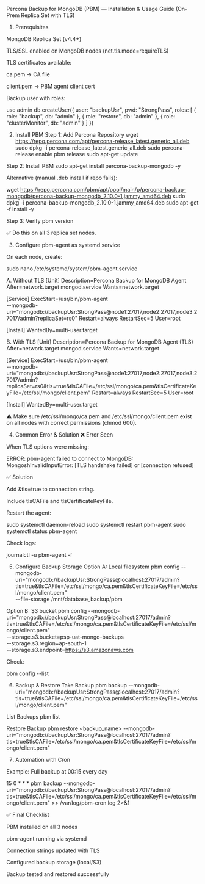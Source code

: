 
Percona Backup for MongoDB (PBM) — Installation & Usage Guide (On-Prem Replica Set with TLS)
1. Prerequisites

MongoDB Replica Set (v4.4+)

TLS/SSL enabled on MongoDB nodes (net.tls.mode=requireTLS)

TLS certificates available:

ca.pem → CA file

client.pem → PBM agent client cert

Backup user with roles:

use admin
db.createUser({
  user: "backupUsr",
  pwd: "StrongPass",
  roles: [
    { role: "backup", db: "admin" },
    { role: "restore", db: "admin" },
    { role: "clusterMonitor", db: "admin" }
  ]
})

2. Install PBM
Step 1: Add Percona Repository
wget https://repo.percona.com/apt/percona-release_latest.generic_all.deb
sudo dpkg -i percona-release_latest.generic_all.deb
sudo percona-release enable pbm release
sudo apt-get update

Step 2: Install PBM
sudo apt-get install percona-backup-mongodb -y


Alternative (manual .deb install if repo fails):

wget https://repo.percona.com/pbm/apt/pool/main/p/percona-backup-mongodb/percona-backup-mongodb_2.10.0-1.jammy_amd64.deb
sudo dpkg -i percona-backup-mongodb_2.10.0-1.jammy_amd64.deb
sudo apt-get -f install -y

Step 3: Verify
pbm version


✅ Do this on all 3 replica set nodes.

3. Configure pbm-agent as systemd service

On each node, create:

sudo nano /etc/systemd/system/pbm-agent.service

A. Without TLS
[Unit]
Description=Percona Backup for MongoDB Agent
After=network.target mongod.service
Wants=network.target

[Service]
ExecStart=/usr/bin/pbm-agent \
  --mongodb-uri="mongodb://backupUsr:StrongPass@node1:27017,node2:27017,node3:27017/admin?replicaSet=rs0"
Restart=always
RestartSec=5
User=root

[Install]
WantedBy=multi-user.target

B. With TLS
[Unit]
Description=Percona Backup for MongoDB Agent (TLS)
After=network.target mongod.service
Wants=network.target

[Service]
ExecStart=/usr/bin/pbm-agent \
  --mongodb-uri="mongodb://backupUsr:StrongPass@node1:27017,node2:27017,node3:27017/admin?replicaSet=rs0&tls=true&tlsCAFile=/etc/ssl/mongo/ca.pem&tlsCertificateKeyFile=/etc/ssl/mongo/client.pem"
Restart=always
RestartSec=5
User=root

[Install]
WantedBy=multi-user.target


⚠️ Make sure /etc/ssl/mongo/ca.pem and /etc/ssl/mongo/client.pem exist on all nodes with correct permissions (chmod 600).

4. Common Error & Solution
❌ Error Seen

When TLS options were missing:

ERROR: pbm-agent failed to connect to MongoDB:
MongoshInvalidInputError: [TLS handshake failed] or [connection refused]

✅ Solution

Add &tls=true to connection string.

Include tlsCAFile and tlsCertificateKeyFile.

Restart the agent:

sudo systemctl daemon-reload
sudo systemctl restart pbm-agent
sudo systemctl status pbm-agent


Check logs:

journalctl -u pbm-agent -f

5. Configure Backup Storage
Option A: Local filesystem
pbm config --mongodb-uri="mongodb://backupUsr:StrongPass@localhost:27017/admin?tls=true&tlsCAFile=/etc/ssl/mongo/ca.pem&tlsCertificateKeyFile=/etc/ssl/mongo/client.pem" \
  --file-storage /mnt/database_backup/pbm

Option B: S3 bucket
pbm config --mongodb-uri="mongodb://backupUsr:StrongPass@localhost:27017/admin?tls=true&tlsCAFile=/etc/ssl/mongo/ca.pem&tlsCertificateKeyFile=/etc/ssl/mongo/client.pem" \
  --storage.s3.bucket=psp-uat-mongo-backups \
  --storage.s3.region=ap-south-1 \
  --storage.s3.endpoint=https://s3.amazonaws.com


Check:

pbm config --list

6. Backup & Restore
Take Backup
pbm backup --mongodb-uri="mongodb://backupUsr:StrongPass@localhost:27017/admin?tls=true&tlsCAFile=/etc/ssl/mongo/ca.pem&tlsCertificateKeyFile=/etc/ssl/mongo/client.pem"

List Backups
pbm list

Restore Backup
pbm restore <backup_name> --mongodb-uri="mongodb://backupUsr:StrongPass@localhost:27017/admin?tls=true&tlsCAFile=/etc/ssl/mongo/ca.pem&tlsCertificateKeyFile=/etc/ssl/mongo/client.pem"

7. Automation with Cron

Example: Full backup at 00:15 every day

15 0 * * * pbm backup --mongodb-uri="mongodb://backupUsr:StrongPass@localhost:27017/admin?tls=true&tlsCAFile=/etc/ssl/mongo/ca.pem&tlsCertificateKeyFile=/etc/ssl/mongo/client.pem" >> /var/log/pbm-cron.log 2>&1

✅ Final Checklist

 PBM installed on all 3 nodes

 pbm-agent running via systemd

 Connection strings updated with TLS

 Configured backup storage (local/S3)

 Backup tested and restored successfully
